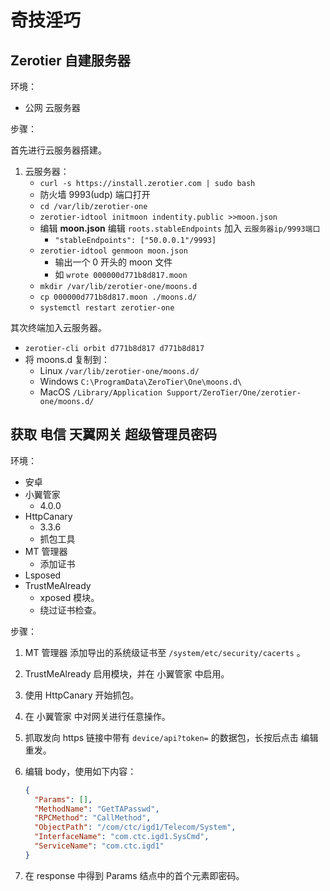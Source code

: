 # 奇技淫巧

## Zerotier 自建服务器

环境：

- 公网 云服务器

步骤：

首先进行云服务器搭建。

1. 云服务器：
   - `curl -s https://install.zerotier.com | sudo bash`
   - 防火墙 9993(udp) 端口打开
   - `cd /var/lib/zerotier-one`
   - `zerotier-idtool initmoon indentity.public >>moon.json`
   - 编辑 **moon.json** 编辑 `roots.stableEndpoints` 加入 `云服务器ip/9993端口`
     - `"stableEndpoints": ["50.0.0.1"/9993]`
   - `zerotier-idtool genmoon moon.json`
     - 输出一个 0 开头的 moon 文件
     - 如 `wrote 000000d771b8d817.moon`
   - `mkdir /var/lib/zerotier-one/moons.d`
   - `cp 000000d771b8d817.moon ./moons.d/`
   - `systemctl restart zerotier-one`

其次终端加入云服务器。

- `zerotier-cli orbit d771b8d817 d771b8d817`
- 将 moons.d 复制到：
  - Linux `/var/lib/zerotier-one/moons.d/`
  - Windows `C:\ProgramData\ZeroTier\One\moons.d\`
  - MacOS `/Library/Application Support/ZeroTier/One/zerotier-one/moons.d/`

## 获取 电信 天翼网关 超级管理员密码

环境：

- 安卓
- 小翼管家
  - 4.0.0
- HttpCanary
  - 3.3.6
  - 抓包工具
- MT 管理器
  - 添加证书
- Lsposed
- TrustMeAlready
  - xposed 模块。
  - 绕过证书检查。

步骤：

1. MT 管理器 添加导出的系统级证书至 `/system/etc/security/cacerts` 。
1. TrustMeAlready 启用模块，并在 小翼管家 中启用。
1. 使用 HttpCanary 开始抓包。
1. 在 小翼管家 中对网关进行任意操作。
1. 抓取发向 https 链接中带有 `device/api?token=` 的数据包，长按后点击 编辑重发。
1. 编辑 body，使用如下内容：

   ```json
   {
     "Params": [],
     "MethodName": "GetTAPasswd",
     "RPCMethod": "CallMethod",
     "ObjectPath": "/com/ctc/igd1/Telecom/System",
     "InterfaceName": "com.ctc.igd1.SysCmd",
     "ServiceName": "com.ctc.igd1"
   }
   ```

1. 在 response 中得到 Params 结点中的首个元素即密码。
